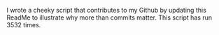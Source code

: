 I wrote a cheeky script that contributes to my Github by updating this ReadMe to illustrate why more than commits matter. This script has run 3532 times.